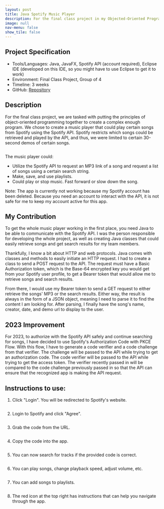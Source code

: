 ```yaml
---
layout: post
title: Java Spotify Music Player
description: For the final class project in my Objected-Oriented Programming class, my team and I chose to create a Spotify Music player, which can request music demos from the Spotify API and play them.
image: null
nav-menu: false
show_tile: false
---
```


## Project Specification
<ul>
  <li>Tools/Languages: Java, JavaFX, Spotify API (account required), Eclipse IDE (developed on this IDE, so you might have to use Eclipse to get it to work)</li>
  <li>Environment: Final Class Project, Group of 4</li>
  <li>Timeline: 3 weeks</li>
  <li>GitHub: <a href="https://github.com/namdo1225/Java_Spotify_Player">Repository</a></li>
</ul>

## Description

For the final class project, we are tasked with putting the principles of object-oriented programming together to create a complex enough program. We chose to create a music player that could play certain songs from Spotify using the Spotify API. Spotify restricts which songs could be retrieved and played by the API, and thus, we were limited to certain 30-second demos of certain songs.

<img src="{% link images/projects_media/20230526_demospotify/00_login.png %}" alt="" data-position="center center" />

The music player could:
<ul>
  <li>Utilize the Spotify API to request an MP3 link of a song and request a list of songs using a certain search string.</li>
  <li>Make, save, and use playlists.</li>
  <li>Could play or stop music. Fast forward or slow down the song.</li>
</ul>

Note: The app is currently not working because my Spotify account has been deleted. Because you need an account to interact with the API, it is not safe for me to keep my account active for this app.

## My Contribution

To get the whole music player working in the first place, you need Java to be able to communicate with the Spotify API. I was the person responsible for developing the whole project, as well as creating Java classes that could easily retrieve songs and get search results for my team members.

Thankfully, I know a bit about HTTP and web protocols. Java comes with classes and methods to easily initiate an HTTP request. I had to create a class to send a POST request to the API. The request must have a Basic Authorization token, which is the Base-64 encrypted key you would get from your Spotify user profile, to get a Bearer token that would allow me to retrieve songs and search results. 

From there, I would use my Bearer token to send a GET request to either retrieve the songs' MP3 or the search results. Either way, the result is always in the form of a JSON object, meaning I need to parse it to find the content I am looking for. After parsing, I finally have the song's name, creator, date, and demo url to display to the user.

## 2023 Improvement

For 2023, to authorize with the Spotify API safely and continue searching for songs, I have decided to use Spotify's Authorization Code with PKCE Flow. With this flow, I have to generate a code verifier and a code challenge from that verifier. The challenge will be passed to the API while trying to get an authorization code. The code verifier will be passed to the API while trying to get the access token. The verifier recently passed in will be compared to the code challenge previously passed in so that the API can ensure that the recognized app is making the API request.

## Instructions to use:

1) Click "Login". You will be redirected to Spotify's website.

<img src="{% link images/projects_media/20230526_demospotify/00_login.png %}" alt="" data-position="center center" />

2) Login to Spotify and click "Agree".

<img src="{% link images/projects_media/20230526_demospotify/01_agree.png %}" alt="" data-position="center center" />

3) Grab the code from the URL.

<img src="{% link images/projects_media/20230526_demospotify/02_code.png %}" alt="" data-position="center center" />

4) Copy the code into the app.

<img src="{% link images/projects_media/20230526_demospotify/03_copy.png %}" alt="" data-position="center center" />

5) You can now search for tracks if the provided code is correct.

<img src="{% link images/projects_media/20230526_demospotify/04_search.png %}" alt="" data-position="center center" />

6) You can play songs, change playback speed, adjust volume, etc.

<img src="{% link images/projects_media/20230526_demospotify/05_play.png %}" alt="" data-position="center center" />

7) You can add songs to playlists.

<img src="{% link images/projects_media/20230526_demospotify/06_playlist.png %}" alt="" data-position="center center" />

8) The red icon at the top right has instructions that can help you navigate through the app.

<img src="{% link images/projects_media/20230526_demospotify/07_instruction.png %}" alt="" data-position="center center" />
